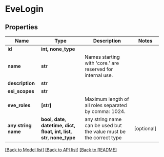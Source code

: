 # EveLogin


## Properties
Name | Type | Description | Notes
------------ | ------------- | ------------- | -------------
**id** | **int, none_type** |  | 
**name** | **str** | Names starting with &#39;core.&#39; are reserved for internal use. | 
**description** | **str** |  | 
**esi_scopes** | **str** |  | 
**eve_roles** | **[str]** | Maximum length of all roles separated by comma: 1024. | 
**any string name** | **bool, date, datetime, dict, float, int, list, str, none_type** | any string name can be used but the value must be the correct type | [optional]

[[Back to Model list]](../README.md#documentation-for-models) [[Back to API list]](../README.md#documentation-for-api-endpoints) [[Back to README]](../README.md)


